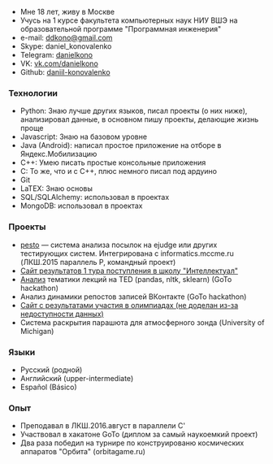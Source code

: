 *   Мне 18 лет, живу в Москве
*   Учусь на 1 курсе факультета компьютерных наук НИУ ВШЭ на образовательной программе "Программная инженерия"
*   e-mail: [ddkono@gmail.com](mailto:ddkono@gmail.com)
*   Skype: daniel_konovalenko
*   Telegram: [danielkono](https://telegram.me/danielkono)
*   VK: [vk.com/danielkono](https://vk.com/danielkono)
*   Github: [daniil-konovalenko](https://github.com/daniil-konovalenko)

### Технологии

*   Python: Знаю лучше других языков, писал проекты (о них ниже), анализировал данные, в основном пишу проекты, делающие жизнь проще
*   Javascript: Знаю на базовом уровне
*   Java (Android): написал простое приложение на отборе в Яндекс.Мобилизацию
*   C++: Умею писать простые консольные приложения
*   C: То же, что и с C++, плюс немного писал под ардуино
*   Git
*   LaTEX: Знаю основы
*   SQL/SQLAlchemy: использовал в проектах
*   MongoDB: использовал в проектах

### Проекты

*   [pesto](https://github.com/parallel-p/pesto) — система анализа посылок на ejudge или других тестирующих систем. Интегрирована с informatics.mccme.ru (ЛКШ.2015 параллель P, командный проект)
*   [Сайт результатов 1 тура поступления в школу "Интеллектуал"](http://int.pythonanywhere.com)
*   [Анализ](https://docs.google.com/document/d/11sVcWf9Mby_w1H2k3xjQKFxv0qG48uPTR71Ko0C1IkQ/edit?usp=sharing) тематики лекций на TED (pandas, nltk, sklearn) (GoTo hackathon)
*   Анализ динамики репостов записей ВКонтакте (GoTo hackathon)
*   [Сайт с результатами участия в олимпиадах (не доделан из-за недоступности данных)](https://github.com/daniil-konovalenko/kirpykla)
*   Система раскрытия парашюта для атмосферного зонда (University of Michigan)

### Языки

*   Русский (родной)
*   Английский (upper-intermediate)
*   Español (Básico)

### Опыт

*   Преподавал в ЛКШ.2016.август в параллели C'
*   Участвовал в хакатоне GoTo (диплом за самый наукоемкий проект)
*   Два раза победил на турнире по конструированю космических аппаратов "Орбита" (orbitagame.ru)
